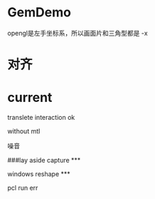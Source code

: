# GemDemo

 opengl是左手坐标系，所以画面片和三角型都是 -x

# 对齐

# current
translete interaction ok

without mtl 

噪音

###lay aside
capture ***

windows reshape ***

pcl run err
